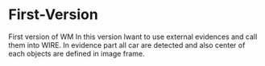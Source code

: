 # First-Version
First version of WM
In this version Iwant to use external evidences and call them into WIRE. In evidence part all car are detected and also center of each objects are defined in image frame. 
